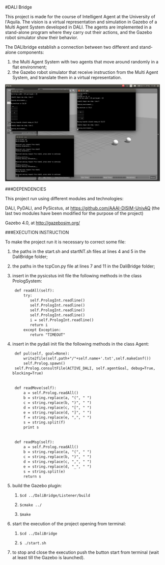 #DALI Bridge 


This project is made for the course of Intelligent Agent at the University of l'Aquila. The vision is a virtual representation and simulation in Gazebo of a Multi Agent System developed in DALI. The  agents are implemented in a stand-alone program where they carry out their actions, and the Gazebo robot simulator show their behavior. 



The DALIbridge establish a connection between two different and stand-alone components:

1. the Multi Agent System with two agents that move around randomly in a flat environment;
2. the Gazebo robot simulator that receive instruction from the Multi Agent System, and translate them in a virtual representation. 

![example](https://github.com/pierfrancescoran/DaliBridge/blob/master/simulation.png)


###DEPENDENCIES 

This project run using different modules and technologies: 

DALI, PyDALI, and PySicstus, at https://github.com/AAAI-DISIM-UnivAQ 
(the last two modules have been modified for the purpose of the project)

Gazebo 4.0, at http://gazebosim.org/ 



###EXECUTION INSTRUCTION

To make the project run it is necessary to correct some file: 

1. the paths in the start.sh and startNT.sh files at lines 4 and 5 in the DaliBridge folder; 

2. the paths in the tcpCon.py file at lines 7 and 11 in the DaliBridge folder; 

3. insert in the pysicstus init file the following methods in the class PrologSystem:

		def readAll(self):
		    try:
		       self.PrologInt.readline()
		       self.PrologInt.readline()
		       self.PrologInt.readline()
		       self.PrologInt.readline()
		       i = self.PrologInt.readline()
		       return i
		    except Exception:
		       return "TIMEOUT"

4. insert in the pydali init file the following methods in the class Agent:
	  

	    def pul(self, goal=None):
	     	write2file(self.path+"/"+self.name+'.txt',self.makeConf())
	        self.Prolog.spawn()
		self.Prolog.consultFile(ACTIVE_DALI, self.agentGoal, debug=True, blocking=True)
	
	
	    def readMove(self):
	        a = self.Prolog.readAll()
	        b = string.replace(a, "(", " ")
	        c = string.replace(b, ")", " ")
	        d = string.replace(c, "[", " ")
	        e = string.replace(d, "]", " ")
	        f = string.replace(e, ",", " ")
	        s = string.split(f)
	        print s 
	
	
	    def readMsg(self):
	        a = self.Prolog.readAll()
	        b = string.replace(a, "(", " ")
	        c = string.replace(b, ")", " ")
	        d = string.replace(c, ",", " ")
	        e = string.replace(d, "_", " ")
	        s = string.split(e)
	        return s 


5. build the Gazebo plugin: 

	1.     $cd ../DaliBridge/Listener/build 
	
	2.     $cmake ../ 
	
	3.     $make 
	
6. start the execution of the project opening from terminal: 

	1.     $cd ../DaliBridge 
	
	2.     $ ./start.sh 
	
7. to stop and close the execution push the button start from terminal (wait at least till the Gazebo is launched). 
